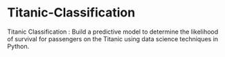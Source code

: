 # Titanic-Classification
Titanic Classification : Build a predictive model to determine the likelihood of survival for passengers on the Titanic using data science techniques in Python.
